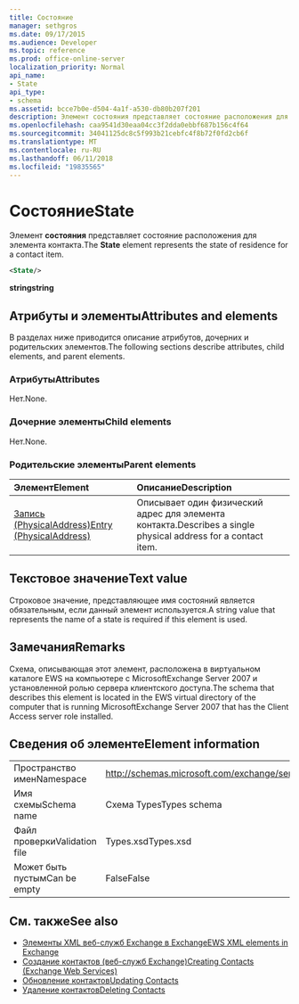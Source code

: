```yaml
---
title: Состояние
manager: sethgros
ms.date: 09/17/2015
ms.audience: Developer
ms.topic: reference
ms.prod: office-online-server
localization_priority: Normal
api_name:
- State
api_type:
- schema
ms.assetid: bcce7b0e-d504-4a1f-a530-db80b207f201
description: Элемент состояния представляет состояние расположения для элемента контакта.
ms.openlocfilehash: caa9541d30eaa04cc3f2dda0ebbf687b156c4f64
ms.sourcegitcommit: 34041125dc8c5f993b21cebfc4f8b72f0fd2cb6f
ms.translationtype: MT
ms.contentlocale: ru-RU
ms.lasthandoff: 06/11/2018
ms.locfileid: "19835565"
---
```

# <a name="state"></a><span data-ttu-id="ca365-103">Состояние</span><span class="sxs-lookup"><span data-stu-id="ca365-103">State</span></span>

<span data-ttu-id="ca365-104">Элемент **состояния** представляет состояние расположения для элемента контакта.</span><span class="sxs-lookup"><span data-stu-id="ca365-104">The **State** element represents the state of residence for a contact item.</span></span> 
  
```xml
<State/>
```

<span data-ttu-id="ca365-105">**string**</span><span class="sxs-lookup"><span data-stu-id="ca365-105">**string**</span></span>

## <a name="attributes-and-elements"></a><span data-ttu-id="ca365-106">Атрибуты и элементы</span><span class="sxs-lookup"><span data-stu-id="ca365-106">Attributes and elements</span></span>

<span data-ttu-id="ca365-107">В разделах ниже приводится описание атрибутов, дочерних и родительских элементов.</span><span class="sxs-lookup"><span data-stu-id="ca365-107">The following sections describe attributes, child elements, and parent elements.</span></span>
  
### <a name="attributes"></a><span data-ttu-id="ca365-108">Атрибуты</span><span class="sxs-lookup"><span data-stu-id="ca365-108">Attributes</span></span>

<span data-ttu-id="ca365-109">Нет.</span><span class="sxs-lookup"><span data-stu-id="ca365-109">None.</span></span>
  
### <a name="child-elements"></a><span data-ttu-id="ca365-110">Дочерние элементы</span><span class="sxs-lookup"><span data-stu-id="ca365-110">Child elements</span></span>

<span data-ttu-id="ca365-111">Нет.</span><span class="sxs-lookup"><span data-stu-id="ca365-111">None.</span></span>
  
### <a name="parent-elements"></a><span data-ttu-id="ca365-112">Родительские элементы</span><span class="sxs-lookup"><span data-stu-id="ca365-112">Parent elements</span></span>

|<span data-ttu-id="ca365-113">**Элемент**</span><span class="sxs-lookup"><span data-stu-id="ca365-113">**Element**</span></span>|<span data-ttu-id="ca365-114">**Описание**</span><span class="sxs-lookup"><span data-stu-id="ca365-114">**Description**</span></span>|
|:-----|:-----|
|[<span data-ttu-id="ca365-115">Запись (PhysicalAddress)</span><span class="sxs-lookup"><span data-stu-id="ca365-115">Entry (PhysicalAddress)</span></span>](entry-physicaladdress.md) <br/> |<span data-ttu-id="ca365-116">Описывает один физический адрес для элемента контакта.</span><span class="sxs-lookup"><span data-stu-id="ca365-116">Describes a single physical address for a contact item.</span></span>  <br/> |
   
## <a name="text-value"></a><span data-ttu-id="ca365-117">Текстовое значение</span><span class="sxs-lookup"><span data-stu-id="ca365-117">Text value</span></span>

<span data-ttu-id="ca365-118">Строковое значение, представляющее имя состояний является обязательным, если данный элемент используется.</span><span class="sxs-lookup"><span data-stu-id="ca365-118">A string value that represents the name of a state is required if this element is used.</span></span>
  
## <a name="remarks"></a><span data-ttu-id="ca365-119">Замечания</span><span class="sxs-lookup"><span data-stu-id="ca365-119">Remarks</span></span>

<span data-ttu-id="ca365-120">Схема, описывающая этот элемент, расположена в виртуальном каталоге EWS на компьютере с MicrosoftExchange Server 2007 и установленной ролью сервера клиентского доступа.</span><span class="sxs-lookup"><span data-stu-id="ca365-120">The schema that describes this element is located in the EWS virtual directory of the computer that is running MicrosoftExchange Server 2007 that has the Client Access server role installed.</span></span>
  
## <a name="element-information"></a><span data-ttu-id="ca365-121">Сведения об элементе</span><span class="sxs-lookup"><span data-stu-id="ca365-121">Element information</span></span>

|||
|:-----|:-----|
|<span data-ttu-id="ca365-122">Пространство имен</span><span class="sxs-lookup"><span data-stu-id="ca365-122">Namespace</span></span>  <br/> |http://schemas.microsoft.com/exchange/services/2006/types  <br/> |
|<span data-ttu-id="ca365-123">Имя схемы</span><span class="sxs-lookup"><span data-stu-id="ca365-123">Schema name</span></span>  <br/> |<span data-ttu-id="ca365-124">Схема Types</span><span class="sxs-lookup"><span data-stu-id="ca365-124">Types schema</span></span>  <br/> |
|<span data-ttu-id="ca365-125">Файл проверки</span><span class="sxs-lookup"><span data-stu-id="ca365-125">Validation file</span></span>  <br/> |<span data-ttu-id="ca365-126">Types.xsd</span><span class="sxs-lookup"><span data-stu-id="ca365-126">Types.xsd</span></span>  <br/> |
|<span data-ttu-id="ca365-127">Может быть пустым</span><span class="sxs-lookup"><span data-stu-id="ca365-127">Can be empty</span></span>  <br/> |<span data-ttu-id="ca365-128">False</span><span class="sxs-lookup"><span data-stu-id="ca365-128">False</span></span>  <br/> |
   
## <a name="see-also"></a><span data-ttu-id="ca365-129">См. также</span><span class="sxs-lookup"><span data-stu-id="ca365-129">See also</span></span>

- [<span data-ttu-id="ca365-130">Элементы XML веб-служб Exchange в Exchange</span><span class="sxs-lookup"><span data-stu-id="ca365-130">EWS XML elements in Exchange</span></span>](ews-xml-elements-in-exchange.md)
- [<span data-ttu-id="ca365-131">Создание контактов (веб-служб Exchange)</span><span class="sxs-lookup"><span data-stu-id="ca365-131">Creating Contacts (Exchange Web Services)</span></span>](http://msdn.microsoft.com/library/4845917e-70d1-481c-bbd7-011ec6571789%28Office.15%29.aspx)
- [<span data-ttu-id="ca365-132">Обновление контактов</span><span class="sxs-lookup"><span data-stu-id="ca365-132">Updating Contacts</span></span>](http://msdn.microsoft.com/library/9a865953-b94a-4229-b632-2dee433314be%28Office.15%29.aspx)
- [<span data-ttu-id="ca365-133">Удаление контактов</span><span class="sxs-lookup"><span data-stu-id="ca365-133">Deleting Contacts</span></span>](http://msdn.microsoft.com/library/fcc3dc84-cd3e-455e-a1a7-ae6921c9b588%28Office.15%29.aspx)

